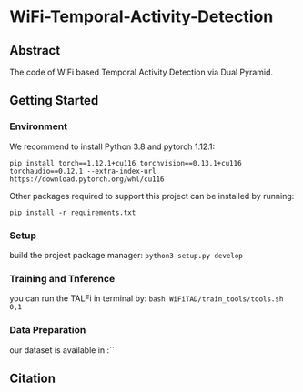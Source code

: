 # WiFi-Temporal-Activity-Detection

## Abstract
The code of WiFi based Temporal Activity Detection via Dual Pyramid.

## Getting Started

### Environment



We recommend to install Python 3.8 and pytorch 1.12.1: 

`pip install torch==1.12.1+cu116 torchvision==0.13.1+cu116 torchaudio==0.12.1 --extra-index-url https://download.pytorch.org/whl/cu116`

Other packages required to support this project can be installed by running:

`pip install -r requirements.txt`

### Setup

build the project package manager: `python3 setup.py develop`

### Training and Tnference
you can run the TALFi in terminal by: `bash WiFiTAD/train_tools/tools.sh 0,1`

### Data Preparation
our dataset is available in :``

## Citation
